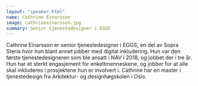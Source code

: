 ```yaml
---
layout: "speaker.html"
name: Cathrine Einarsson
image: cathrineeinarsson.jpg
summary: Senior tjenestedesigner i EGGS
---
```

Cathrine Einarsson er senior tjenestedesigner i EGGS, en del av Sopra Steria hvor hun blant annet jobber med digital inkludering. Hun var den første tjenestedesigneren som ble ansatt i NAV i 2018, og jobbet der i tre år. Hun har et sterkt engasjement for enkeltmenneskene, og jobber for at alle skal inkluderes i prosjektene hun er involvert i. Cathrine har en master i tjenestedesign fra Arkitektur- og designhøgskolen i Oslo. 
